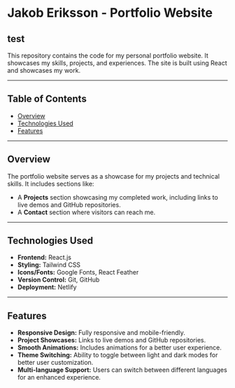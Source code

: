 # Jakob Eriksson - Portfolio Website

## test

This repository contains the code for my personal portfolio website. It showcases my skills, projects, and experiences. The site is built using React and showcases my work.

---

## Table of Contents

-   [Overview](#overview)
-   [Technologies Used](#technologies-used)
-   [Features](#features)

---

## Overview

The portfolio website serves as a showcase for my projects and technical skills. It includes sections like:

-   A **Projects** section showcasing my completed work, including links to live demos and GitHub repositories.
-   A **Contact** section where visitors can reach me.

---

## Technologies Used

-   **Frontend:** React.js
-   **Styling:** Tailwind CSS
-   **Icons/Fonts:** Google Fonts, React Feather
-   **Version Control:** Git, GitHub
-   **Deployment:** Netlify

---

## Features

-   **Responsive Design:** Fully responsive and mobile-friendly.
-   **Project Showcases:** Links to live demos and GitHub repositories.
-   **Smooth Animations:** Includes animations for a better user experience.
-   **Theme Switching:** Ability to toggle between light and dark modes for better user customization.
-   **Multi-language Support:** Users can switch between different languages for an enhanced experience.
